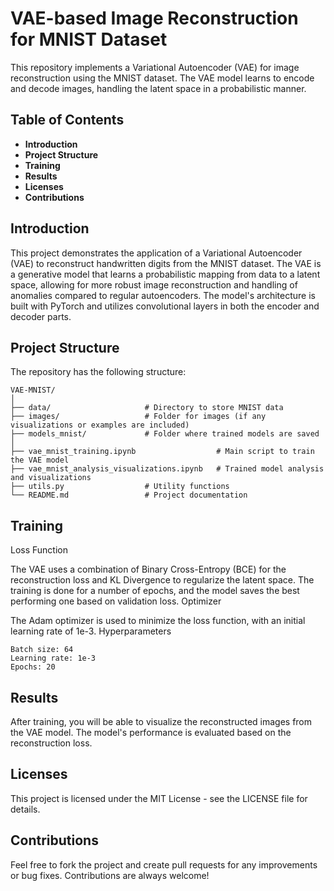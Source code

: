 # VAE-based Image Reconstruction for MNIST Dataset

This repository implements a Variational Autoencoder (VAE) for image reconstruction using the MNIST dataset. The VAE model learns to encode and decode images, handling the latent space in a probabilistic manner.

## Table of Contents

- **Introduction**
- **Project Structure**
- **Training**
- **Results**
- **Licenses**
- **Contributions**

## Introduction

This project demonstrates the application of a Variational Autoencoder (VAE) to reconstruct handwritten digits from the MNIST dataset. The VAE is a generative model that learns a probabilistic mapping from data to a latent space, allowing for more robust image reconstruction and handling of anomalies compared to regular autoencoders. The model's architecture is built with PyTorch and utilizes convolutional layers in both the encoder and decoder parts.

## Project Structure

The repository has the following structure:

```
VAE-MNIST/
│
├── data/                     # Directory to store MNIST data
├── images/                   # Folder for images (if any visualizations or examples are included)
├── models_mnist/             # Folder where trained models are saved
│
├── vae_mnist_training.ipynb                  # Main script to train the VAE model
├── vae_mnist_analysis_visualizations.ipynb   # Trained model analysis and visualizations
├── utils.py                  # Utility functions
└── README.md                 # Project documentation
```

## Training
Loss Function

The VAE uses a combination of Binary Cross-Entropy (BCE) for the reconstruction loss and KL Divergence to regularize the latent space. The training is done for a number of epochs, and the model saves the best performing one based on validation loss.
Optimizer

The Adam optimizer is used to minimize the loss function, with an initial learning rate of 1e-3.
Hyperparameters

    Batch size: 64
    Learning rate: 1e-3
    Epochs: 20

## Results

After training, you will be able to visualize the reconstructed images from the VAE model. The model's performance is evaluated based on the reconstruction loss.

## Licenses

This project is licensed under the MIT License - see the LICENSE file for details.

## Contributions

Feel free to fork the project and create pull requests for any improvements or bug fixes. Contributions are always welcome!
